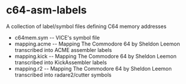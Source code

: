 # c64-asm-labels
A collection of label/symbol files defining C64 memory addresses

- c64mem.sym  -- VICE's symbol file
- mapping.acme -- Mapping The Commodore 64 by Sheldon Leemon transcribed into ACME assembler labels
- mapping.kick -- Mapping The Commodore 64 by Sheldon Leemon transcribed into KickAssembler labels
- mapping.r2 -- Mapping The Commodore 64 by Sheldon Leemon transcribed into radare2/cutter symbols
